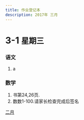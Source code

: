 ```yaml
---
title: 作业登记本
description: 2017年 三月
---
```

# 3-1 `星期三`
### 语文
1. a

### 数学
1. 书第24,26页.
2. 数数1-100.请家长检查完成后签名

[二月](2017-02)